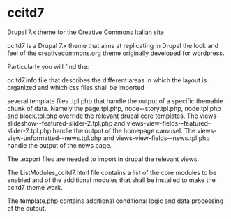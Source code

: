 ccitd7
======

Drupal 7.x theme for the Creative Commons Italian site

ccitd7 is a Drupal 7.x theme that aims at replicating in Drupal the look and feel of the creativecommons.org theme originally developed for wordpress.

Particularly you will find the:

ccitd7.info file that describes the different areas in which the layout is organized and which css files  shall be imported

several template files .tpl.php that handle the output of a specific themable chunk of data. Namely the page.tpl.php, node--story.tpl.php, node.tpl.php and block.tpl.php override the relevant drupal core templates. 
The views-slideshow--featured-slider-2.tpl.php and views-view-fields--featured-slider-2.tpl.php  handle the output of the homepage carousel.
The views-view-unformatted--news.tpl.php and views-view-fields--news.tpl.php  handle the output of the  news page.

The .export files are needed to import in drupal the relevant views.

The ListModules_ccitd7.html file contains a list of the core modules to be enabled and of the additional modules that shall be installed to make the ccitd7 theme work.

The template.php contains additional conditional logic and data processing of the output.
